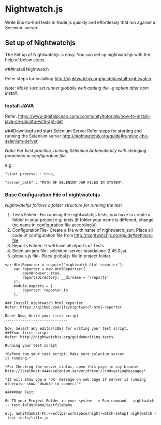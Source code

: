 Nightwatch.js
==================
Write End-to-End tests in Node.js quickly and effortlessly that run against a Selenium server.

Set up of Nightwatchjs
---------------------------------------
The Set up of Nightwatchjs is easy. You can set up nightwatchjs with the help of below steps.

###Install Nightwatch

Refer steps for installing http://nightwatchjs.org/guide#install-nightwatch

*Note: Make sure set runner globally with adding the -g option after npm install.*

### Install JAVA

Refer: https://www.digitalocean.com/community/tutorials/how-to-install-java-on-ubuntu-with-apt-get

###Download and start Selenium Server
Refer steps for starting and running the Selenium server http://nightwatchjs.org/guide#running-the-selenium-server

*Note: For best practice, running Selenium Automatically with changing perameter in configuration file.*

e.g.

    "start_process" : true,

    "server_path" : "PATH OF SELENIUM JAR FILES IN SYSTEM",

### Base Configuration File of nightwatchjs
*Nightwatchjs follows a folder structure for running the test*
1. Tests Folder- For running the nightwatchjs tests, you have to create a folder in your project e.g. tests (if folder your name is different, change the name in configuration file accordingly)
2. ConfigurationFile- Create a file with name of nightwatch.json. Place all code of configuration file from http://nightwatchjs.org/guide#settings-file
3. Reports Folder- It will have all reports of Tests.
4. Selenium jars file-  selenium-server-standalone-2.45.0.jar.
5. globals.js file- Place global.js file in project folder.

```
var HtmlReporter = require('nightwatch-html-reporter');
	var reporter = new HtmlReporter({
	    openBrowser: true,
	    reportsDirectory: __dirname + '/reports'
	});
	module.exports = {
	    reporter: reporter.fn
	};```

### Install nightwatch html reporter
Refer: https://github.com/jls/nightwatch-html-reporter

Done! Now, Write your first script
-----------------------------

Now, Select any editor(IDE) for writing your test script.
###Your first script
Refer: http://nightwatchjs.org/guide#writing-tests

Running your test script
-------------
*Before run your test script. Make sure selenium server
is running.*

*For Checking the server status, open this page in any browser
http://localhost:4444/selenium-server/driver/?cmd=getLogMessages*

*It will show you a 'OK' message on web page if server is running otherwise show 'Unable to connect'*

#####Run Test: 

Go TO your Project Folder in your system --> Run command-  nightwatch -- test folderName/testfileName

e.g. ankit@ankit-PC:~/eclips-workspace/night-watch-setup$ nightwatch --test tests/title.js
